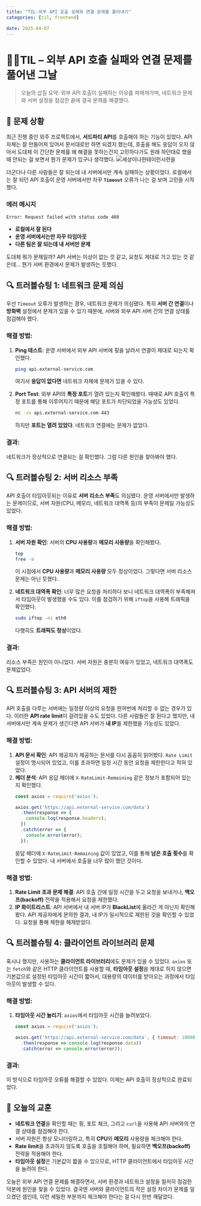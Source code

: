 ```yaml
---
title: "TIL-외부 API 호출 실패와 연결 문제를 풀어내기"
categories: [til, frontend]

date: 2025-04-07
---
```


# 🖕🏻TIL – 외부 API 호출 실패와 연결 문제를 풀어낸 그날
> 오늘의 삽질 요약: 외부 API 호출이 실패하는 이유를 파헤쳐가며, 네트워크 문제와 서버 설정을 점검한 끝에 결국 문제를 해결했다.

## 👾 문제 상황
최근 진행 중인 외주 프로젝트에서, **서드파티 API**를 호출해야 하는 기능이 있었다. API 자체는 잘 만들어져 있어서 문서대로만 하면 되겠지 했는데, 호출을 해도 응답이 오지 않아서 도대체 이 간단한 문제를 왜 해결을 못하는건지 고민하다가도 원래 하던대로 했을때 안되는 걸 보면서 뭔가 문제가 있구나 생각했다.
![세상이나한테이런시련을](https://blog.kakaocdn.net/dn/1blLM/btsCVIHdsUe/GYiN3sy8pTEUWh2LA1cGU1/img.jpg)

 더군다나 다른 사람들은 잘 되는데 내 서버에서만 계속 실패하는 상황이었다. 로컬에서는 잘 되던 API 호출이 운영 서버에서만 자꾸 **`Timeout`** 오류가 나는 걸 보며 고민을 시작했다.

### 에러 메시지
```
Error: Request failed with status code 408
```

- **로컬에서 잘 된다**
- **운영 서버에서는만 자꾸 타임아웃**
- **다른 팀은 잘 되는데 내 서버만 문제**

도대체 뭐가 문제일까? API 서버는 이상이 없는 것 같고, 요청도 제대로 가고 있는 것 같은데… 뭔가 서버 환경에서 문제가 발생하는 듯했다. 

## 🔍 트러블슈팅 1: 네트워크 문제 의심
우선 `Timeout` 오류가 발생하는 경우, 네트워크 문제가 의심됐다. 특히 **서버 간 연결**이나 **방화벽** 설정에서 문제가 있을 수 있기 때문에, 서버와 외부 API 서버 간의 연결 상태를 점검해야 했다.

### 해결 방법:
1. **Ping 테스트**: 운영 서버에서 외부 API 서버에 핑을 날려서 연결이 제대로 되는지 확인했다.
   ```bash
   ping api.external-service.com
   ```
   여기서 **응답이 없다면** 네트워크 자체에 문제가 있을 수 있다.

2. **Port Test**: 외부 API의 **특정 포트**가 열려 있는지 확인해봤다. 때때로 API 호출이 특정 포트를 통해 이루어지기 때문에 해당 포트가 차단되었을 가능성도 있었다.
   ```bash
   nc -zv api.external-service.com 443
   ```
   하지만 **포트는 열려 있었다**. 네트워크 연결에는 문제가 없었다.

### 결과:
네트워크가 정상적으로 연결되는 걸 확인했다. 그럼 다른 원인을 찾아봐야 했다.

## 🔍 트러블슈팅 2: 서버 리소스 부족
API 호출이 타임아웃되는 이유로 **서버 리소스 부족**도 의심됐다. 운영 서버에서만 발생하는 문제이므로, 서버 자원(CPU, 메모리, 네트워크 대역폭 등)의 부족이 문제일 가능성도 있었다.

### 해결 방법:
1. **서버 자원 확인**: 서버의 **CPU 사용량**과 **메모리 사용량**을 확인해봤다.
   ```bash
   top
   free -m
   ```
   이 시점에서 **CPU 사용량**과 **메모리 사용량** 모두 정상이었다. 그렇다면 서버 리소스 문제는 아닌 듯했다.

2. **네트워크 대역폭 확인**: 너무 많은 요청을 처리하다 보니 네트워크 대역폭이 부족해져서 타임아웃이 발생했을 수도 있다. 이를 점검하기 위해 `iftop`을 사용해 트래픽을 확인했다.
   ```bash
   sudo iftop -ni eth0
   ```
   다행히도 **트래픽도 정상**이었다.

### 결과:
리소스 부족은 원인이 아니었다. 서버 자원은 충분히 여유가 있었고, 네트워크 대역폭도 문제없었다.

## 🔍 트러블슈팅 3: API 서버의 제한
API 호출을 다루는 서버에는 일정량 이상의 요청을 한꺼번에 처리할 수 없는 경우가 있다. 이러한 **API rate limit**이 걸려있을 수도 있었다. 다른 사람들은 잘 된다고 했지만, 내 서버에서만 계속 문제가 생긴다면 API 서버가 **내 IP**를 제한했을 가능성도 있었다.

### 해결 방법:
1. **API 문서 확인**: API 제공자가 제공하는 문서를 다시 꼼꼼히 읽어봤다. `Rate Limit` 설정이 명시되어 있었고, 이를 초과하면 일정 시간 동안 요청을 제한한다고 적혀 있었다.
2. **헤더 분석**: API 응답 헤더에 `X-RateLimit-Remaining` 같은 정보가 포함되어 있는지 확인했다.
   ```js
   const axios = require('axios');

   axios.get('https://api.external-service.com/data')
     .then(response => {
       console.log(response.headers);
     })
     .catch(error => {
       console.error(error);
     });
   ```
   응답 헤더에 `X-RateLimit-Remaining` 값이 있었고, 이를 통해 **남은 호출 횟수**를 확인할 수 있었다. 내 서버에서 호출을 너무 많이 했던 것이다.

### 해결 방법:
1. **Rate Limit 초과 문제 해결**: API 호출 간에 일정 시간을 두고 요청을 보내거나, **백오프(backoff)** 전략을 적용해서 요청을 제한했다.
2. **IP 화이트리스트**: API 서버에서 내 서버 IP가 **BlackList**에 올라간 게 아닌지 확인해봤다. API 제공자에게 문의한 결과, 내 IP가 일시적으로 제한된 것을 확인할 수 있었다. 요청을 통해 제한을 해제받았다.

## 🔍 트러블슈팅 4: 클라이언트 라이브러리 문제
혹시나 했지만, 사용하는 **클라이언트 라이브러리**에도 문제가 있을 수 있었다. `axios` 또는 `fetch`와 같은 HTTP 클라이언트를 사용할 때, **타임아웃 설정**을 제대로 하지 않으면 기본값으로 설정된 타임아웃 시간이 짧아서, 대용량의 데이터를 받아오는 과정에서 타임아웃이 발생할 수 있다.

### 해결 방법:
1. **타임아웃 시간 늘리기**: `axios`에서 타임아웃 시간을 늘려보았다.
   ```js
   const axios = require('axios');

   axios.get('https://api.external-service.com/data', { timeout: 10000 })
     .then(response => console.log(response.data))
     .catch(error => console.error(error));
   ```

### 결과:
이 방식으로 타임아웃 오류를 해결할 수 있었다. 이제는 API 호출이 정상적으로 완료되었다.

## 🍃 오늘의 교훈
- **네트워크 연결**을 확인할 때는 핑, 포트 체크, 그리고 `curl`을 사용해 API 서버와의 연결 상태를 점검해야 한다.
- 서버 자원은 항상 모니터링하고, 특히 **CPU**와 **메모리** 사용량을 체크해야 한다.
- **Rate limit**을 초과하지 않도록 호출을 조절해야 하며, 필요하면 **백오프(backoff)** 전략을 적용해야 한다.
- **타임아웃 설정**은 기본값이 짧을 수 있으므로, HTTP 클라이언트에서 타임아웃 시간을 늘려야 한다.

오늘은 외부 API 연결 문제를 해결하면서, 서버 환경과 네트워크 설정을 철저히 점검한 덕분에 원인을 찾을 수 있었다. 결국엔 서버와 클라이언트의 작은 설정 차이가 문제를 일으켰던 셈인데, 이런 세밀한 부분까지 체크해야 한다는 걸 다시 한번 깨달았다.
